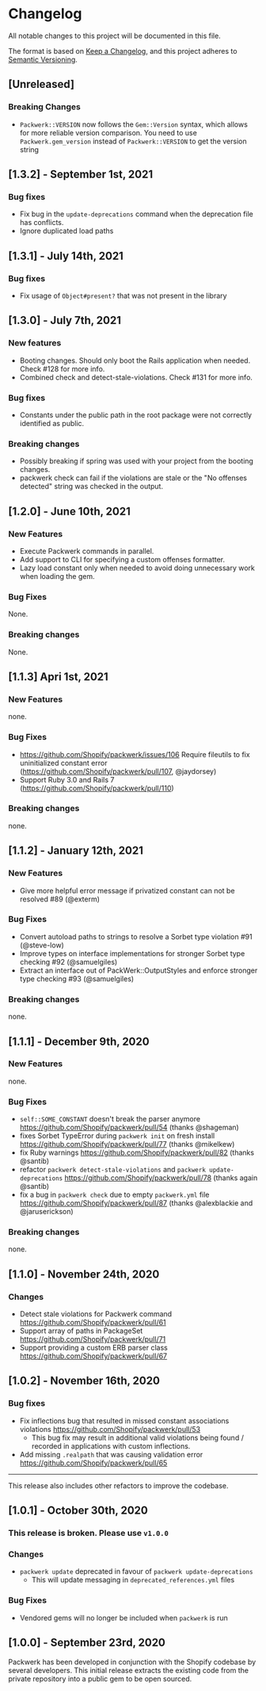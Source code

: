 # Changelog

All notable changes to this project will be documented in this file.

The format is based on [Keep a Changelog](https://keepachangelog.com/en/1.0.0/),
and this project adheres to [Semantic Versioning](https://semver.org/spec/v2.0.0.html).

## [Unreleased]

### Breaking Changes

* `Packwerk::VERSION` now follows the `Gem::Version` syntax, which allows for more reliable version comparison. You need to use `Packwerk.gem_version` instead of `Packwerk::VERSION` to get the version string

## [1.3.2] - September 1st, 2021

### Bug fixes

* Fix bug in the `update-deprecations` command when the deprecation file has conflicts.
* Ignore duplicated load paths

## [1.3.1] - July 14th, 2021

### Bug fixes

* Fix usage of `Object#present?` that was not present in the library

## [1.3.0] - July 7th, 2021

### New features

* Booting changes. Should only boot the Rails application when needed. Check #128 for more info.
* Combined check and detect-stale-violations. Check #131 for more info.

### Bug fixes

* Constants under the public path in the root package were not correctly identified as public.

### Breaking changes

* Possibly breaking if spring was used with your project from the booting changes.
* packwerk check can fail if the violations are stale or the "No offenses detected" string was checked in the output.

## [1.2.0] - June 10th, 2021

### New Features

* Execute Packwerk commands in parallel.
* Add support to CLI for specifying a custom offenses formatter.
* Lazy load constant only when needed to avoid doing unnecessary work when loading the gem.

### Bug Fixes

None.

### Breaking changes

None.

## [1.1.3] Apri 1st, 2021

### New Features

none.

### Bug Fixes

* https://github.com/Shopify/packwerk/issues/106 Require fileutils to fix uninitialized constant error (https://github.com/Shopify/packwerk/pull/107, @jaydorsey)
* Support Ruby 3.0 and Rails 7 (https://github.com/Shopify/packwerk/pull/110)

### Breaking changes

none.

## [1.1.2] - January 12th, 2021

### New Features

* Give more helpful error message if privatized constant can not be resolved #89 (@exterm)

### Bug Fixes

* Convert autoload paths to strings to resolve a Sorbet type violation #91 (@steve-low)
* Improve types on interface implementations for stronger Sorbet type checking #92 (@samuelgiles)
* Extract an interface out of PackWerk::OutputStyles and enforce stronger type checking #93 (@samuelgiles)

### Breaking changes

none.

## [1.1.1] - December 9th, 2020

### New Features

none.

### Bug Fixes

* `self::SOME_CONSTANT` doesn't break the parser anymore https://github.com/Shopify/packwerk/pull/54 (thanks @shageman)
* fixes Sorbet TypeError during `packwerk init` on fresh install  https://github.com/Shopify/packwerk/pull/77 (thanks @mikelkew)
* fix Ruby warnings https://github.com/Shopify/packwerk/pull/82 (thanks @santib)
* refactor `packwerk detect-stale-violations` and `packwerk update-deprecations` https://github.com/Shopify/packwerk/pull/78 (thanks again @santib)
* fix a bug in `packwerk check` due to empty `packwerk.yml` file https://github.com/Shopify/packwerk/pull/87 (thanks @alexblackie and @jaruserickson)

### Breaking changes

none.

## [1.1.0] - November 24th, 2020

### Changes

* Detect stale violations for Packwerk command https://github.com/Shopify/packwerk/pull/61
* Support array of paths in PackageSet https://github.com/Shopify/packwerk/pull/71
* Support providing a custom ERB parser class https://github.com/Shopify/packwerk/pull/67

## [1.0.2] - November 16th, 2020

### Bug fixes

* Fix inflections bug that resulted in missed constant associations violations https://github.com/Shopify/packwerk/pull/53
  * This bug fix may result in additional valid violations being found / recorded in applications with custom inflections.
* Add missing `.realpath` that was causing validation error https://github.com/Shopify/packwerk/pull/65

-------

This release also includes other refactors to improve the codebase.

## [1.0.1] - October 30th, 2020

### This release is broken. Please use `v1.0.0`

### Changes

* `packwerk update` deprecated in favour of `packwerk update-deprecations`
  * This will update messaging in `deprecated_references.yml` files

### Bug Fixes

* Vendored gems will no longer be included when `packwerk` is run

## [1.0.0] - September 23rd, 2020

Packwerk has been developed in conjunction with the Shopify codebase by several developers. This initial release extracts the existing code from the private repository into a public gem to be open sourced.
